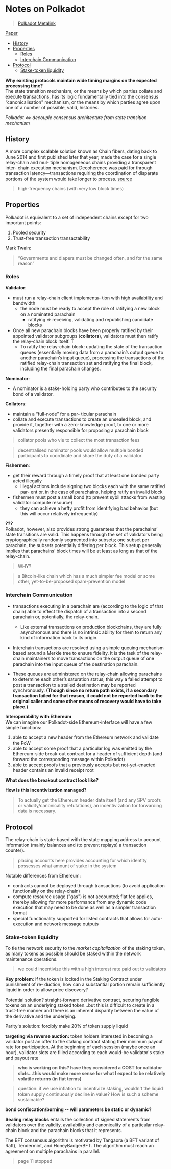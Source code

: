# Notes on Polkadot
> [Polkadot Metalink](https://github.com/w3f/Web3-wiki/wiki/Polkadot)

[Paper](https://github.com/polkadot-io/polkadotpaper/raw/master/PolkaDotPaper.pdf)

* [History](#history)
* [Properties](#properties)
    * [Roles](#roles)
    * [Interchain Communication](#communication)
* [Protocol](#protocol)
    * [Stake-token liquidity](#liquidity)

**Why existing protocols maintain wide timing margins on the expected processing time?**<br>
The state transition mechanism, or the means by which parties collate and execute transactions, has its logic fundamentally tied into the consensus “canonicalisation" mechanism, or the means by which parties agree upon one of a number of possible, valid, histories.

*Polkadot <=> decouple consensus architecture from state transition mechanism*

## History <a name = "history"></a>

A more complex scalable solution known as Chain fibers, dating back to June 2014 and first published later that year, made the case for a single relay-chain and mul- tiple homogeneous chains providing a transparent inter- chain execution mechanism. Decoherence was paid for through transaction latency—transactions requiring the coordination of disparate portions of the system would take longer to process. [source](https://github.com/ethereum/wiki/wiki/Chain-Fibers-Redux)

> high-frequency chains (with very low block times)

## Properties <a name = "prooperties"></a>

Polkadot is equivalent to a set of independent chains except for two important points:
1. Pooled security
2. Trust-free transaction transactability

Mark Twain:
> “Governments and diapers must be changed often, and for the same reason”

### Roles <a name = "roles"></a>

**Validator**:<br>
* must run a relay-chain client implementa- tion with high availability and bandwidth
    *  the node must be ready to accept the role of ratifying a new block on a nominated parachain
        * ratifying => receiving, validating and republishing candidate blocks
* Once all new parachain blocks have been properly ratified by their appointed validator subgroups (**collators**), validators must then ratify the relay-chain block itself. T
    * To ratify the relay-chain block: updating the state of the transaction queues (essentially moving data from a parachain’s output queue to another parachain’s input queue), processing the transactions of the ratified relay-chain transaction set and ratifying the final block, including the final parachain changes.
    
**Nominator**: <br>
* A nominator is a stake-holding party who contributes to the security bond of a validator.

**Collators**:<br>
* maintain a “full-node” for a par- ticular parachain
* collate and execute transactions to create an unsealed block, and provide it, together with a zero-knowledge proof, to one or more validators presently responsible for proposing a parachain block

> collator pools who vie to collect the most transaction fees

> decentralised nominator pools would allow multiple bonded participants to coordinate and share the duty of a validator

**Fishermen**:<br>
* get their reward through a timely proof that at least one bonded party acted illegally
    * Illegal actions include signing two blocks each with the same ratified par- ent or, in the case of parachains, helping ratify an invalid block
* fishermen must post a small bond (to prevent sybil attacks from wasting validator compute resource)
    * they can achieve a hefty profit from identifying bad behavior (but this will occur relatively infrequently)

**???**<br>
Polkadot, however, also provides strong guarantees that the parachains’ state transitions are valid. This happens through the set of validators being cryptographically randomly segmented into subsets; one subset per parachain, the subsets potentially differing per block. This setup generally implies that parachains’ block times will be at least as long as that of the relay-chain. 
> WHY?

> a Bitcoin-like chain which has a much simpler fee model or some other, yet-to-be-proposed spam-prevention model

### Interchain Communication <a name="communication"></a>

* transactions executing in a parachain are (according to the logic of that chain) able to effect the dispatch of a transaction into a second parachain or, potentially, the relay-chain. 
    * Like external transactions on production blockchains, they are fully asynchronous and there is no intrinsic ability for them to return any kind of information back to its origin.

* Interchain transactions are resolved using a simple queuing mechanism based around a Merkle tree to ensure fidelity. It is the task of the relay-chain maintainers to move transactions on the output queue of one parachain into the input queue of the destination parachain.

* These queues are administered on the relay-chain allowing parachains to determine each other’s saturation status; this way a failed attempt to post a transaction to a stalled destination may be reported synchronously. 
**(Though since no return path exists, if a secondary transaction failed for that reason, it could not be reported back to the original caller and some other means of recovery would have to take place.)**

**Interoperability with Ethereum**<br>
We can imagine our Polkadot-side Ethereum-interface will have a few simple functions:
1. able to accept a new header from the Ethereum network and validate the PoW
2. able to accept some proof that a particular log was emitted by the Ethereum-side break-out contract for a header of sufficient depth (and forward the corresponding message within Polkadot)
3. able to accept proofs that a previously accepts but not-yet-enacted header contains an invalid receipt root

**What does the breakout contract look like?**

**How is this incentivization managed?**<br>
> To actually get the Ethereum header data itself (and any SPV proofs or validity/canonicality refutations), an incentivization for forwarding data is necessary.

## Protocol <a name="protocol"></a>
The relay-chain is state-based with the state mapping address to account information (mainly balances and (to prevent replays) a transaction counter).
> placing accounts here provides accounting for which identity possesses what amount of stake in the system

Notable differences from Ethereum:
* contracts cannot be deployed through transactions (to avoid application functionality on the relay-chain)
* compute resource usage ("gas") is not accounted; flat fee applies, thereby allowing for more performance from any dynamic code execution that may need to be done as well as a simpler transaction format
* special functionality supported for listed contracts that allows for auto-execution and network message outputs

### Stake-token liquidity <a name="liquidity"></a>

To tie the network security to the *market capitalization* of the staking token, as many tokens as possible should be staked within the network maintenance operations.
> we could incentivize this with a high interest rate paid out to validators

**Key problem**: if the token is locked in the Staking Contract under punishment of re- duction, how can a substantial portion remain sufficiently liquid in order to allow price discovery?

Potential solution? straight-forward derivative contract, securing fungible tokens on an underlying staked token...but this is difficult to create in a trust-free manner and there is an inherent disparity between the value of the derivative and the underlying.

Parity's solution: forcibly make 20% of token supply liquid

**targeting via reverse auction:** token holders interested in becoming a validator post an offer to the staking contract stating their minimum payout rate for participation. At the beginning of each session (maybe once an hour), validator slots are filled according to each would-be validator's stake and payout rate

> **who is working on this? have they considered a COST for validator slots...this would make more sense for what I expect to be relatively volatile returns (in fiat terms)**

> question: if we use inflation to incentivize staking, wouldn't the liquid token supply continuously decline in value? How is such a scheme sustainable?

**bond confiscation/burning -- will parameters be static or dynamic?**

**Sealing relay blocks** entails the collection of signed statements from validators over the validity, availability and canonicality of a particular relay-chain block and the parachain blocks that it represents.

The BFT consensus algorithm is motivated by Tangaora (a BFT variant of Raft), Tendermint, and HoneyBadgerBFT. The algorithm must reach an agreement on multiple parachains in parallel.

> page 11 stopped